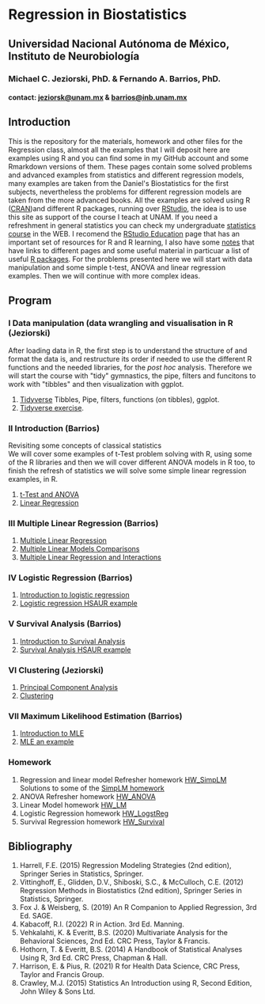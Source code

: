 # Regression in Biostatistics  
## Universidad Nacional Autónoma de México, Instituto de Neurobiología  
### Michael C. Jeziorski, PhD. & Fernando A. Barrios, PhD.  
#### contact: jeziorsk@unam.mx & barrios@inb.unam.mx     

## Introduction  
This is the repository for the materials, homework and other files for the Regression class, almost all the examples that I will deposit here are examples using R and you can find some in my GitHub account and some Rmarkdown versions of them. These pages contain some solved problems and advanced examples from statistics and different regression models, many examples are taken from the Daniel's Biostatistics for the first subjects, nevertheless the problems for different regression models are taken from the more advanced books. All the examples are solved using R ([CRAN](https://cran.r-project.org/))and different R packages, running over [RStudio](https://rstudio.com/products/rstudio/), the idea is to use this site as support of the course I teach at UNAM. If you need a refreshment in general statistics you can check my undergraduate [statistics course](https://fabarrios.github.io/ProbEstad/) in the WEB. I recomend the [RStudio Education](https://education.rstudio.com/learn/) page that has an important set of resources for R and R learning,  I also have some [notes](https://fabarrios.github.io/AdvExamples/Notes/Notes) that have links to different pages and some useful material in particuar a list of useful [R packages](https://fabarrios.github.io/Regression/Libraries). For the problems presented here we will start with data manipulation and some simple t-test, ANOVA and linear regression examples. Then we will continue with more complex ideas.  

## Program  
### I Data manipulation (data wrangling and visualisation in R (Jeziorski)  
After loading data in R, the first step is to understand the structure of and format the data is, and restructure its order if needed to use the 
different R functions and the needed libraries, for the *post hoc* analysis.  Therefore we will start the course with "tidy" gymnastics, the pipe, filters and funcitons to work with "tibbles" and then visualization with ggplot.
1. [Tidyverse](https://fabarrios.github.io/Regression/Intro/Rtutorial_new.html) Tibbles, Pipe, filters, functions (on tibbles), ggplot. 
2. [Tidyverse exercise](https://fabarrios.github.io/Regression/Intro/Tidyverse_exercise.html).

### II Introduction (Barrios)  
Revisiting some concepts of classical statistics  
We will cover some examples of t-Test problem solving with R, using some of the R libraries and then we will cover different ANOVA models in R too, to finish the refresh of statistics we will solve some simple linear regression examples, in R.
1. [t-Test and ANOVA](https://fabarrios.github.io/Regression/Exampl_t_ANOVA.html)  
2. [Linear Regression](https://fabarrios.github.io/Regression/LinearModel/LinearModel.html)  

### III Multiple Linear Regression (Barrios)  
1. [Multiple Linear Regression](https://fabarrios.github.io/Regression/MultipleLinearRegression/MultipleLinearRegression.html)
2. [Multiple Linear Models Comparisons](https://fabarrios.github.io/Regression/LinModTests/LinModTests.html)
3. [Multiple Linear Regression and Interactions](https://fabarrios.github.io/Regression/MultipredictorInter/MultipredictorInter.html)

### IV Logistic Regression (Barrios)  
1. [Introduction to logistic regression](https://fabarrios.github.io/Regression/LogisticReg/LogisticReg.html)  
2. [Logistic regression HSAUR example](https://fabarrios.github.io/Regression/LogisticExamp02/LogisticExamp02.html)

### V Survival Analysis (Barrios)  
1. [Introduction to Survival Analysis](https://fabarrios.github.io/Regression/Survival/IntroSurvival.html)
2. [Survival Analysis HSAUR example](https://fabarrios.github.io/Regression/Survival/Survival.html)

### VI Clustering (Jeziorski)  
1. [Principal Component Analysis](https://fabarrios.github.io/Regression/Cluster/pca.html)  
2. [Clustering](https://fabarrios.github.io/Regression/Cluster/clustering.html)  

### VII Maximum Likelihood Estimation (Barrios)  
1. [Introduction to MLE](https://fabarrios.github.io/Regression/MLE/MLE_Intro.html)  
2. [MLE an example](https://fabarrios.github.io/Regression/MLE/MLE.html)  

### Homework  
1. Regression and linear model Refresher homework [HW_SimpLM](https://fabarrios.github.io/Regression/HW/HW_SimpLM)  
   Solutions to some of the [SimpLM homework](https://fabarrios.github.io/Regression/HW/Sol_HWSimpLM.html)    
2. ANOVA Refresher homework [HW_ANOVA](https://fabarrios.github.io/Regression/HW/HW_ANOVA)  
3. Linear Model homework [HW_LM](https://fabarrios.github.io/Regression/HW/HW_LM)
4. Logistic Regression homework [HW_LogstReg](https://fabarrios.github.io/Regression/HW/HW_RegLogist)
5. Survival Regression homework [HW_Survival](https://fabarrios.github.io/Regression/HW/HW_Survival)


## Bibliography  
1. Harrell, F.E. (2015) Regression Modeling Strategies (2nd edition), Springer Series in Statistics, Springer.  
2. Vittinghoff, E., Glidden, D.V., Shiboski, S.C., & McCulloch, C.E. (2012) Regression Methods in Biostatistics (2nd edition), Springer Series in Statistics, Springer.  
3. Fox J. & Weisberg, S. (2019) An R Companion to Applied Regression, 3rd Ed. SAGE.  
4. Kabacoff, R.I. (2022) R in Action. 3rd Ed. Manning.  
5. Vehkalahti, K. & Everitt, B.S. (2020) Multivariate Analysis for the Behavioral Sciences, 2nd Ed. CRC Press, Taylor & Francis.  
6. Hothorn, T. & Everitt, B.S. (2014) A Handbook of Statistical Analyses Using R, 3rd Ed. CRC Press, Chapman & Hall.  
7. Harrison, E. & Pius, R. (2021) R for Health Data Science, CRC Press, Taylor and Francis Group.  
8. Crawley, M.J. (2015) Statistics An Introduction using R, Second Edition, John Wiley & Sons Ltd.  

